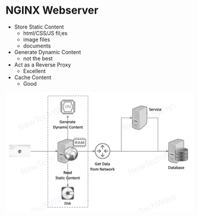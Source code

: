 # NGINX Webserver

- Store Static Content
  - html/CSS/JS fil;es
  - image files
  - documents
- Generate Dynamic Content
  - not the best
- Act as a Reverse Proxy
  - Excellent
- Cache Content
  - Good

![Alt text](image-6.png)